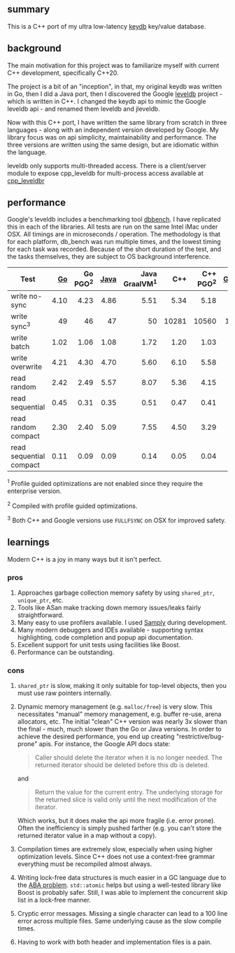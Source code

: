 ## summary

This is a C++ port of my ultra low-latency [keydb](https://github.com/robaho/leveldb) key/value database.

## background

The main motivation for this project was to familiarize myself with current C++ development, specifically C++20.

The project is a bit of an "inception", in that, my original keydb was written in Go, then I did a Java port, then I discovered the Google [leveldb](https://github.com/google/leveldb/tree/068d5ee1a3ac40dabd00d211d5013af44be55bea) project - which is written in C++. I changed the keydb api to mimic the Google leveldb api - and renamed them leveldb and jleveldb.

Now with this C++ port, I have written the same library from scratch in three languages - along with an independent version developed by Google. My library focus was on api simplicity, maintainability and performance. The three versions are written using the same design, but are idiomatic within the language.

leveldb only supports multi-threaded access. There is a client/server module to expose cpp_leveldb for multi-process access available at [cpp_leveldbr](https://github.com/robaho/cpp_leveldbr)

## performance

Google's leveldb includes a benchmarking tool [dbbench](https://github.com/google/leveldb/blob/068d5ee1a3ac40dabd00d211d5013af44be55bea/benchmarks/db_bench.cc). I have replicated this in each of the libraries. All tests are run on the same Intel iMac under OSX. All timings are in microseconds / operation. The methodology is that for each platform, db_bench was run multiple times, and the lowest timing for each task was recorded. Because of the short duration of the test, and the tasks themselves, they are subject to OS background interference.

| Test | [Go](https://github.com/robaho/leveldb)     | Go PGO<sup>2</sup> | [Java](https://github.com/robaho/jleveldb) | Java GraalVM<sup>1</sup> | C++ | C++ PGO<sup>2</sup> | [Google](https://github.com/google/leveldb/tree/068d5ee1a3ac40dabd00d211d5013af44be55bea) |
| --- | ---: | ---: |---: | ---: | ---: | ---: | ---: |
| write no-sync | 4.10 | 4.23 |4.86 | 5.51 |5.34 | 5.18 | 4.60 |
| write sync<sup>3</sup> | 49 | 46 |47 | 50 |10281 | 10560 | 10023 |
| write batch | 1.02 | 1.06 |1.08 | 1.72 | 1.20 | 1.03 | 1.94 |
| write overwrite | 4.21 | 4.30 |4.70 | 5.60 | 6.10 | 5.58 | 8.20 |
| read random | 2.42 | 2.49 |5.57 | 8.07 | 5.36 | 4.15 | 4.74 |
| read sequential | 0.45 | 0.31 |0.35 | 0.51 | 0.47 | 0.41 | 0.15 |
| read random compact | 2.30 | 2.40 |5.09 | 7.55 | 4.50 | 3.29 | 2.13 |
| read sequential compact | 0.11 | 0.09 |0.09 | 0.14 | 0.05 | 0.04 | 0.12 |

<sup>1</sup> Profile guided optimizations are not enabled since they require the enterprise version.

<sup>2</sup> Compiled with profile guided optimizations.

<sup>3</sup> Both C++ and Google versions use `FULLFSYNC` on OSX for improved safety.

## learnings

Modern C++ is a joy in many ways but it isn't perfect.

### pros

1. Approaches garbage collection memory safety by using `shared_ptr`, `unique_ptr`, etc.
1. Tools like ASan make tracking down memory issues/leaks fairly straightforward.
1. Many easy to use profilers available. I used [Samply](https://github.com/mstange/samply) during development.
1. Many modern debuggers and IDEs available - supporting syntax highlighting, code completion and popup api documentation.
1. Excellent support for unit tests using facilities like Boost.
1. Performance can be outstanding.

### cons

1. `shared_ptr` is slow, making it only suitable for top-level objects, then you must use raw pointers internally.
1. Dynamic memory management (e.g. `malloc/free`) is very slow. This necessitates "manual" memory management, e.g. buffer re-use, arena allocators, etc. The initial "clean" C++ version was nearly 3x slower than the final - much, much slower than the Go or Java versions. In order to achieve the desired performance, you end up creating "restrictive/bug-prone" apis. For instance, the Google API docs state:

    > Caller should delete the iterator when it is no longer needed.
    The returned iterator should be deleted before this db is deleted.

    and

    > Return the value for the current entry.  The underlying storage for
    the returned slice is valid only until the next modification of the iterator.

    Which works, but it does make the api more fragile (i.e. error prone). Often the inefficiency is simply pushed farther (e.g. you can't store the returned iterator value in a map without a copy).

1. Compilation times are extremely slow, especially when using higher optimization levels. Since C++ does not use a context-free grammar everything must be recompiled almost always.
1. Writing lock-free data structures is much easier in a GC language due to the [ABA problem](https://en.wikipedia.org/wiki/ABA_problem). `std::atomic` helps but using a well-tested library like Boost is probably safer. Still, I was able to implement the concurrent skip list in a lock-free manner.
1. Cryptic error messages. Missing a single character can lead to a 100 line error across multiple files. Same underlying cause as the slow compile times.
1. Having to work with both header and implementation files is a pain.
